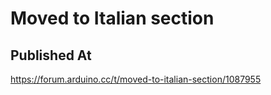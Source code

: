 # Moved to Italian section

## Published At

https://forum.arduino.cc/t/moved-to-italian-section/1087955
